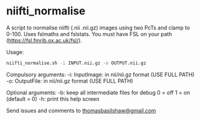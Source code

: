 # niifti_normalise
A script to normalise niifti (.nii .nii.gz) images using two PcTs and clamp to 0-100.
Uses fslmaths and fslstats.
You must have FSL on your path (https://fsl.fmrib.ox.ac.uk/fsl/).

Usage:
```bash 
niifti_normalise.sh -i INPUT.nii.gz -o OUTPUT.nii.gz 
```

Compulsory arguments:
-i: InputImage: in nii/nii.gz format (USE FULL PATH)
-o: OutputFile: in nii/nii.gz format (USE FULL PATH)

Optional arguments:
-b: keep all intermediate files for debug 0 = off 1 = on (default = 0)
-h: print this help screen

Send issues and comments to thomasbasilshaw@gmail.com
